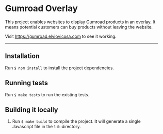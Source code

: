 # Gumroad Overlay

This project enables websites to display Gumroad products in an overlay. It means potential customers can buy products without leaving the website.

Visit https://gumroad.elviovicosa.com to see it working.

---

## Installation

Run `$ npm install` to install the project dependencies.

## Running tests

Run `$ make tests` to run the existing tests.

## Building it locally

1. Run `$ make build` to compile the project. It will generate a single Javascript file in the `lib` directory.

